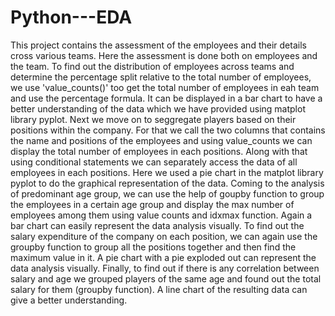 # Python---EDA
This project contains the assessment of the employees and their details cross various teams. Here the assessment is done both on employees and the team. 
To find out the distribution of employees across teams and determine the percentage split relative to the total number of employees, we use 'value_counts()' too get the total number of employees in eah team and use the percentage formula. It can be displayed in a bar chart to have a better understanding of the data which we have provided using matplot library pyplot.
Next we move on to seggregate players based on their positions within the company. For that we call the two columns that contains the name and positions of the employees and using value_counts we can display the total number of employees in each positions. Along with that using conditional statements we can separately access the data of all employees in each positions. Here we used a pie chart in the matplot library pyplot to do the graphical representation of the data.
Coming to the analysis of predominant age group, we can use the help of goupby function to group the employees in a certain age group and display the max number of employees among them using value counts and idxmax function. Again a bar chart can easily represent the data analysis visually.
To find out the salary expenditure of the company on each position, we can again use the groupby function to group all the positions together and then find the maximum value in it. A pie chart with a pie exploded out can represent the data analysis visually.
Finally, to find out if there is any correlation between salary and age we grouped players of the same age and found out the total salary for them (groupby function). A line chart of the resulting data can give a better understanding.
